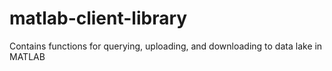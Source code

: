 # matlab-client-library
Contains functions for querying, uploading, and downloading to data lake in MATLAB
